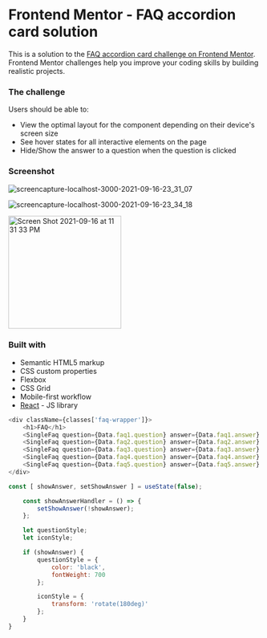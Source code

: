 # Frontend Mentor - FAQ accordion card solution

This is a solution to the [FAQ accordion card challenge on Frontend Mentor](https://www.frontendmentor.io/challenges/faq-accordion-card-XlyjD0Oam). Frontend Mentor challenges help you improve your coding skills by building realistic projects.


### The challenge

Users should be able to:

- View the optimal layout for the component depending on their device's screen size
- See hover states for all interactive elements on the page
- Hide/Show the answer to a question when the question is clicked

### Screenshot

![screencapture-localhost-3000-2021-09-16-23_31_07](https://user-images.githubusercontent.com/73934231/133719984-0bfe1719-a2ff-4725-b8d7-50ec29b6d3fb.png)

![screencapture-localhost-3000-2021-09-16-23_34_18](https://user-images.githubusercontent.com/73934231/133720080-b39f9ee4-d101-4491-a9f9-3c8c2c48bdf1.png)

<img width="225" alt="Screen Shot 2021-09-16 at 11 31 33 PM" src="https://user-images.githubusercontent.com/73934231/133719886-ec621d40-1767-40b2-bd17-d340f003242d.png">



### Built with

- Semantic HTML5 markup
- CSS custom properties
- Flexbox
- CSS Grid
- Mobile-first workflow
- [React](https://reactjs.org/) - JS library




```js
<div className={classes['faq-wrapper']}>
	<h1>FAQ</h1>
	<SingleFaq question={Data.faq1.question} answer={Data.faq1.answer} />
	<SingleFaq question={Data.faq2.question} answer={Data.faq2.answer} />
	<SingleFaq question={Data.faq3.question} answer={Data.faq3.answer} />
	<SingleFaq question={Data.faq4.question} answer={Data.faq4.answer} />
	<SingleFaq question={Data.faq5.question} answer={Data.faq5.answer} />
</div>
```

```js
const [ showAnswer, setShowAnswer ] = useState(false);

	const showAnswerHandler = () => {
		setShowAnswer(!showAnswer);
	};

	let questionStyle;
	let iconStyle;

	if (showAnswer) {
		questionStyle = {
			color: 'black',
			fontWeight: 700
		};

		iconStyle = {
			transform: 'rotate(180deg)'
		};
	}
}
```
